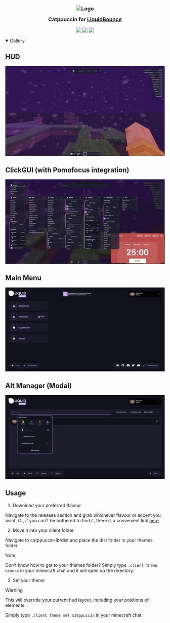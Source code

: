 <h3 align="center">
	<img src="https://raw.githubusercontent.com/catppuccin/catppuccin/main/assets/logos/exports/1544x1544_circle.png" width="100" alt="Logo"/><br/>
	<img src="https://raw.githubusercontent.com/catppuccin/catppuccin/main/assets/misc/transparent.png" height="30" width="0px"/>
	Catppuccin for <a href="https://liquidbounce.net/">LiquidBounce</a>
	<img src="https://raw.githubusercontent.com/catppuccin/catppuccin/main/assets/misc/transparent.png" height="30" width="0px"/>
</h3>

<p align="center">
    <a href="https://github.com/liquidsquid1/catppuccin-lb/stargazers"><img src="https://img.shields.io/github/stars/liquidsquid1/catppuccin-lb?colorA=363a4f&colorB=b7bdf8&style=for-the-badge"></a>
    <a href="https://github.com/liquidsquid1/catppuccin-lb/issues"><img src="https://img.shields.io/github/issues/liquidsquid1/catppuccin-lb?colorA=363a4f&colorB=f5a97f&style=for-the-badge"></a>
    <a href="https://github.com/liquidsquid1/catppuccin-lb/contributors"><img src="https://img.shields.io/github/contributors/liquidsquid1/catppuccin-lb?colorA=363a4f&colorB=a6da95&style=for-the-badge"></a>
</p>

<details open>
  <summary>Gallery</summary>
  
  ## HUD
  ![](.github/assets/img/hud.png)
  ## ClickGUI (with Pomofocus integration)
  ![](.github/assets/img/clickgui.png)
  ## Main Menu
  ![](.github/assets/img/menu.png)
  ## Alt Manager (Modal)
  ![](.github/assets/img/alt-manager.png)
</details>

## Usage

1. Download your preferred flavour

Navigate to the releases section and grab whichever flavour or accent you want. Or, if you can't be bothered to find it, there is a convenient link [here](https://github.com/liquidsquid1/catppuccin-lb/releases/tag/latest)

2. Move it into your client folder

Navigate to catppuccin-lb/dist and place the dist folder in your themes folder
> [!NOTE]
> Don't know how to get to your themes folder? Simply type `.client theme browse` in your minecraft chat and it will open up the directory.

3. Set your theme
> [!WARNING]
> This will override your current hud layout, including your positions of elements.

Simply type `.client theme set catppuccin` in your minecraft chat.
